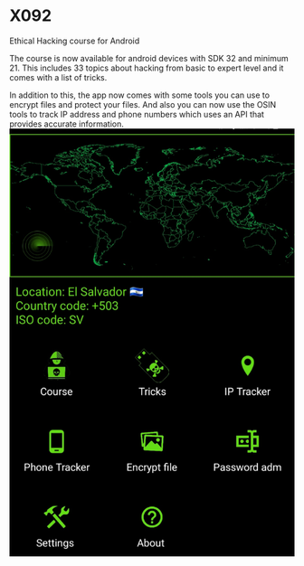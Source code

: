 # X092
Ethical Hacking course for Android 

The course is now available for android devices with SDK 32 and minimum 21. This includes 33 topics about hacking from basic to expert level and it comes with a list of tricks.

In addition to this, the app now comes with some tools you can use to encrypt files and protect your files. And also you can now use the OSIN tools to track IP address and phone numbers which uses an API that provides accurate information.
![Screenshot](coursemenu.jpg)
